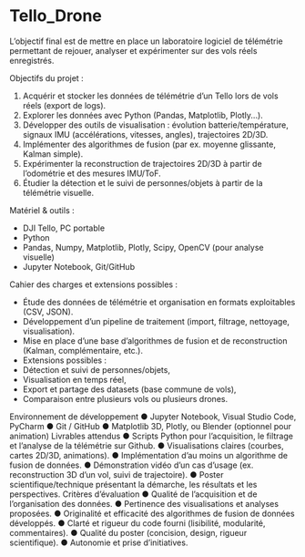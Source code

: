 # Tello_Drone
L’objectif final est de mettre en place un laboratoire logiciel de télémétrie permettant de rejouer, analyser et expérimenter sur des vols réels enregistrés.

Objectifs du projet :
1. Acquérir et stocker les données de télémétrie d’un Tello lors de vols réels (export de
logs).
2. Explorer les données avec Python (Pandas, Matplotlib, Plotly...).
3. Développer des outils de visualisation : évolution batterie/température, signaux IMU
(accélérations, vitesses, angles), trajectoires 2D/3D.
4. Implémenter des algorithmes de fusion (par ex. moyenne glissante, Kalman simple).
5. Expérimenter la reconstruction de trajectoires 2D/3D à partir de l’odométrie et des
mesures IMU/ToF.
6. Étudier la détection et le suivi de personnes/objets à partir de la télémétrie visuelle.
   
Matériel & outils :
- DJI Tello, PC portable
- Python
- Pandas, Numpy, Matplotlib, Plotly, Scipy, OpenCV (pour analyse visuelle)
- Jupyter Notebook, Git/GitHub

Cahier des charges et extensions possibles :
- Étude des données de télémétrie et organisation en formats exploitables (CSV, JSON).
- Développement d’un pipeline de traitement (import, filtrage, nettoyage, visualisation).
- Mise en place d’une base d’algorithmes de fusion et de reconstruction (Kalman,
complémentaire, etc.).
- Extensions possibles :
- Détection et suivi de personnes/objets,
- Visualisation en temps réel,
- Export et partage des datasets (base commune de vols),
- Comparaison entre plusieurs vols ou plusieurs drones.

Environnement de développement
● Jupyter Notebook, Visual Studio Code, PyCharm
● Git / GitHub
● Matplotlib 3D, Plotly, ou Blender (optionnel pour animation)
Livrables attendus
● Scripts Python pour l’acquisition, le filtrage et l’analyse de la télémétrie sur Github.
● Visualisations claires (courbes, cartes 2D/3D, animations).
● Implémentation d’au moins un algorithme de fusion de données.
● Démonstration vidéo d’un cas d’usage (ex. reconstruction 3D d’un vol, suivi de
trajectoire).
● Poster scientifique/technique présentant la démarche, les résultats et les
perspectives.
Critères d’évaluation
● Qualité de l’acquisition et de l’organisation des données.
● Pertinence des visualisations et analyses proposées.
● Originalité et efficacité des algorithmes de fusion de données développés.
● Clarté et rigueur du code fourni (lisibilité, modularité, commentaires).
● Qualité du poster (concision, design, rigueur scientifique).
● Autonomie et prise d’initiatives.
